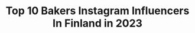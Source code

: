 ---
title: Top 10 Bakers Instagram Influencers In Finland in 2023
description: >-
  Find top bakers Instagram influencers in Finland in 2023. Most popular hashtags: #tyyli #finnish #syksy.
platform: Instagram
hits: 14
text_top: See the top-rated Instagram profiles on inBeat.
text_bottom: inBeat aggregates 14 Instagram influencers like this in Finland for you to pitch.
profiles:
  - username: "anninuunissa"
    fullname: >-
      Anni 🍓 Delicious Life Of Mine
    bio: >-
      Sweets | Food | Flowers | Travel | Baby 🍓 Tag #anninuunissa #anninleivontakirja 🍰 #anninmatkat 🍒 Barebells Baker @barebells.fin 🧁
    location: "Finland"
    followers: 30763
    engagement: 456
    commentsToLikes: 0.029065
    id: ck5zm2v9zlspb0i144qje4mwf
    verified: false
    hashtags: "#anninleivontakirja, #korvapuustip, #twistshake, #anninuunissa"
  - username: "violaminerva"
    fullname: >-
      Viola Virtamo | Food & Photo
    bio: >-
      🇫🇮 Nordic Creative • Photographer • Graphic designer | Sharing photography tips & inspiration & recipes👇🏻 | 4 Cookbooks | Art director @dream.cozy
    location: "Finland"
    followers: 35853
    engagement: 826
    commentsToLikes: 0.106996
    id: ck14jmsw1l52r0i1916dccx3w
    verified: false
    hashtags: "#daysofsmallthings, #eatcaptureshare, #tablesettings, #onmytabletoday"
  - username: "instyle.by.anne"
    fullname: >-
      Anne Hirsmäki
    bio: >-
      Finland 🇫🇮 60 + | "There is beauty in simplicity " Passion to fashion,beauty&style 👜👠💄 Collabs:DM•email www.fashionmodel.fi/adults 📸 @vhi_photography
    location: "Finland"
    followers: 22309
    engagement: 359
    commentsToLikes: 0.099331
    id: ck0tyisjin04s0i19tmoy379u
    verified: false
    hashtags: "#beautyover50, #outfitinspiration, #fiftyplusandfabulous, #lifestyleover50"
  - username: "ida_elina"
    fullname: >-
      IDA EKMAN
    bio: >-
      Makeup Artist
    location: "Finland"
    followers: 196857
    engagement: 166
    commentsToLikes: 0.013210
    id: ck134p6mfxiwr0i19sftt2npz
    verified: true
    hashtags: "#meltcosmetics, #smashboxcosmetics, #beautyblender, #jeffreestarcosmetics"
  - username: "lettileipuri"
    fullname: >-
      Marjut | Braid baker
    bio: >-
      📍Tampere, Finland🇫🇮 ♦️Soon to be a M. Sc👩🏻‍💻 ♦️Timma-tilille 5€ koodilla DSQPMQ ♦️SUDIO➡️ letti10 (-10%)
    location: "Finland"
    followers: 17961
    engagement: 221
    commentsToLikes: 0.055922
    id: ck6ucnk0sgmc20j71mzjcqy84
    verified: false
    hashtags: "#peinados, #nutturakampaus, #kampaukset, #braidstyle"
  - username: "juho_laine"
    fullname: >-
      Juho Laine
    bio: >-
      Being a perfectionist is hard @lobstersnowboards @switchbackbindings @bakedsnow
    location: "Finland"
    followers: 2002
    engagement: 3996
    commentsToLikes: 0.092188
    id: ck6txqu1yzc440j71b705biis
    verified: false
    hashtags: "#lobstersenders"
  - username: "isitreenaa"
    fullname: >-
      Jesse, moi.
    bio: >-
      👨‍👩‍👧🏋🏻‍♂️🏈🍕 31v. perheenisän arkea. 📍Kirkkonummi isitreenaa@gmail.com
    location: "Finland"
    followers: 10193
    engagement: 669
    commentsToLikes: 0.016782
    id: ck9wfv0vtqm410j78uk0nmyeb
    verified: false
    hashtags: "#rakkaus, #vauva2016, #syyskuiset2016, #isyys"
  - username: "valtterirantanen"
    fullname: >-
      🇫🇮 Valtteri Rantanen
    bio: >-
      ▪️trying on some outfits & sharing them here! ▪️fitness trainer living in Helsinki 📲 @coachrantanen
    location: "Finland"
    followers: 13771
    engagement: 512
    commentsToLikes: 0.053873
    id: ck9wfp390pv2m0j787rvpmryl
    verified: false
    hashtags: "#finland, #denimjacket, #menwithstreetstyle, #menswearblogger"
  - username: "neonless"
    fullname: >-
      S I N I
    bio: >-
      25 ✧ Finland ✧ Design student by day ✧ Gamer by night ... Art account: @neonlessdesign
    location: "Finland"
    followers: 4149
    engagement: 1279
    commentsToLikes: 0.046346
    id: ckaos5htiq6j10i78g3a7od2r
    verified: false
    hashtags: "#gaming, #pastelgoth, #friday, #geek"
  - username: "coffeeandcrocheting"
    fullname: >-
      Crochet Patterns ☕️ | Emilia
    bio: >-
      ⁣Hi, I am Emilia. Scandinavian crochet designer and pattern writer. Coffee lover ☕️ #mycoffeeandcrocheting ✉️ hello@coffeeandcrocheting.com Patterns:
    location: "Finland"
    followers: 17445
    engagement: 734
    commentsToLikes: 0.023107
    id: ck6ugz4c961910j71rpeat8xp
    verified: false
    hashtags: "#hakeniscool, #craftasatherapy, #handmadelove, #makersgonnamake"
---